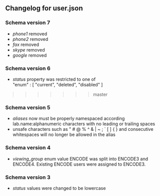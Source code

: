 ## Changelog for user.json

### Schema version 7

* *phone1* removed
* *phone2* removed
* *fax* removed
* *skype* removed
* *google* removed

### Schema version 6

* *status* property was restricted to one of  
    "enum" : [
        "current",
        "deleted",
        "disabled"
    ]
>>>>>>> master

### Schema version 5

* *aliases* now must be properly namespaced according lab.name:alphanumeric characters with no leading or trailing spaces
* unsafe characters such as " # @ % ^ & | ~ ; ` [ ] { } and consecutive whitespaces will no longer be allowed in the alias

### Schema version 4

* *viewing_group* enum value ENCODE was split into ENCODE3 and ENCODE4. Existing ENCODE users were assigned to ENCODE3.

### Schema version 3

* *status* values were changed to be lowercase
